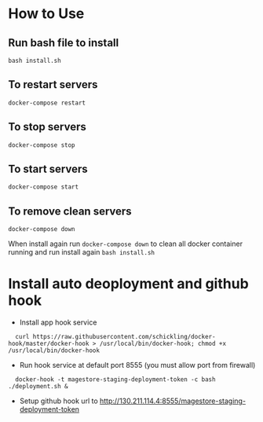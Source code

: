 # How to Use

## Run bash file to install

```
bash install.sh
```

## To restart servers

```
docker-compose restart
```

## To stop servers

```
docker-compose stop
```

## To start servers

```
docker-compose start
```


## To remove clean servers

```
docker-compose down
```

When install again run ```docker-compose down``` to clean all docker container running and run install again ```bash install.sh```

# Install auto deoployment and github hook

- Install app hook service
```
  curl https://raw.githubusercontent.com/schickling/docker-hook/master/docker-hook > /usr/local/bin/docker-hook; chmod +x /usr/local/bin/docker-hook
```

- Run hook service at default port 8555 (you must allow port from firewall)
```
  docker-hook -t magestore-staging-deployment-token -c bash ./deployment.sh &
```

- Setup github hook url to http://130.211.114.4:8555/magestore-staging-deployment-token
